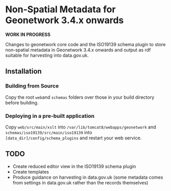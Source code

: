 # Non-Spatial Metadata for Geonetwork 3.4.x onwards

**WORK IN PROGRESS**

Changes to geonetwork core code and the ISO19139 schema plugin to store non-spatial metadata in Geonetwork 3.4.x onwards and output as rdf suitable for harvesting into data.gov.uk.

## Installation

### Building from Source

Copy the root `web`and `schemas` folders over those in your build directory before building.

### Deploying in a pre-built application

Copy `web/src/main/xslt` into `/var/lib/tomcat8/webapps/geonetwork` and `schemas/iso19139/src/main/iso19139` into `[data_dir]/config/schema_plugins` and restart your web service.

## TODO

* Create reduced editor view in the ISO19139 schema plugin
* Create templates
* Produce guidance on harvesting in data.gov.uk (some metadata comes from settings in data.gov.uk rather than the records themselves)

